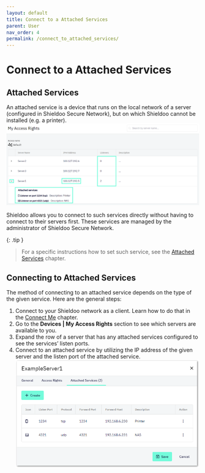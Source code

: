 ```yaml
---
layout: default
title: Connect to a Attached Services
parent: User
nav_order: 4
permalink: /connect_to_attached_services/
---
```


# Connect to a Attached Services
## Attached Services
An attached service is a device that runs on the local network of a server (configured in Shieldoo Secure Network), but on which Shieldoo cannot be installed (e.g. a printer). 
![](../../images/ConnectAttachedServices01.png)

Shieldoo allows you to connect to such services directly without having to connect to their servers first. These services are managed by the administrator of Shieldoo Secure Network.

{: .tip }
> For a specific instructions how to set such service, see the [Attached Services](https://docs.shieldoo.io/attached_services/) chapter.

## Connecting to Attached Services
The method of connecting to an attached service depends on the type of the given service.
Here are the general steps:
1. Connect to your Shieldoo network as a client.
Learn how to do that in the [Connect Me](https://docs.shieldoo.io/connect_me/) chapter.
2. Go to the __Devices | My Access Rights__ section to see which servers are available to you.
3. Expand the row of a server that has any attached services configured to see the services’ listen ports.
4. Connect to an attached service by utilizing the IP address of the given server and the listen port of the attached service.
![](../../images/ConnectAttachedServices02.png)